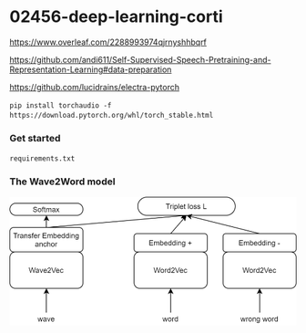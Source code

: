 # 02456-deep-learning-corti

https://www.overleaf.com/2288993974qjrnyshhbqrf

https://github.com/andi611/Self-Supervised-Speech-Pretraining-and-Representation-Learning#data-preparation

https://github.com/lucidrains/electra-pytorch

``
pip install torchaudio -f https://download.pytorch.org/whl/torch_stable.html
``

### Get started
``
requirements.txt
``

### The Wave2Word model

![model_idea](images/model_idea.png)
